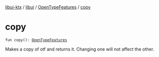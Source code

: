 [libui-ktx](../../index.md) / [libui](../index.md) / [OpenTypeFeatures](index.md) / [copy](./copy.md)

# copy

`fun copy(): `[`OpenTypeFeatures`](index.md)

Makes a copy of otf and returns it. Changing one will not affect the other.

